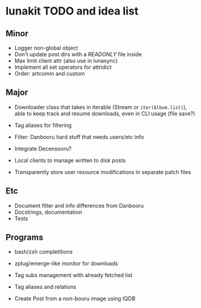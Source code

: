 # lunakit TODO and idea list

## Minor

- Logger non-global object
- Don't update post dirs with a *READONLY* file inside
- Max limit client attr (also use in lunasync)
- Implement all set operators for attridict
- Order: artcomm and custom

## Major

- Downloader class that takes in iterable (Stream or `iter(Album.list)`),
  able to keep track and resume downloads, even in CLI usage (file save?)

- Tag aliases for filtering
- Filter: Danbooru hard stuff that needs users/etc info
- Integrate Decensooru?

- Local clients to manage written to disk posts
- Transparently store user resource modifications in separate patch files

## Etc

- Document filter and info differences from Danbooru
- Docstrings, documentation
- Tests

## Programs

- bash/zsh completitions
- zplug/emerge-like monitor for downloads

- Tag subs management with already fetched list
- Tag aliases and relations
- Create Post from a non-booru image using IQDB
